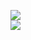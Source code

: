 [![](https://img.shields.io/badge/Made%20With-Github%20Spray-lightgrey.svg?style=for-the-badge&logo=github)](https://github.com/Annihil/github-spray#6046)  
[![](https://i.imgur.com/2DrTn0Z.gif)](https://github.com/Annihil/github-spray)